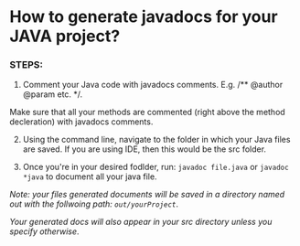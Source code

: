 # How to generate javadocs for your JAVA project?

### STEPS:

1. Comment your Java code with javadocs comments.
E.g. /**
       @author
       @param
       etc.
        */.

Make sure that all your methods are commented (right above the method decleration) with javadocs comments.


2. Using the command line, navigate to the folder in which your Java files are saved. If you are using IDE, then this would be the src folder.

3. Once you're in your desired fodlder, run: `javadoc file.java` or `javadoc *java` to document all your java file.


*Note: your files generated documents will be saved in a directory named out with the follwoing path: `out/yourProject`*.

*Your generated docs will also appear in your src directory unless you specify otherwise*.
